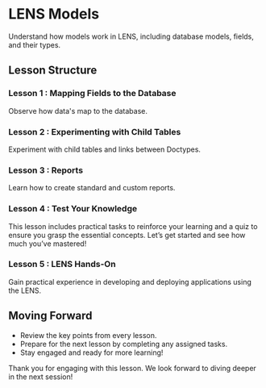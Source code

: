 # LENS Models

Understand how models work in LENS, including database models, fields, and their types.

## Lesson Structure

### Lesson 1 : Mapping Fields to the Database

Observe how data's map to the database.

### Lesson 2 : Experimenting with Child Tables

Experiment with child tables and links between Doctypes.

### Lesson 3 : Reports

Learn how to create standard and custom reports.

### Lesson 4 : Test Your Knowledge

This lesson includes practical tasks to reinforce your learning and a quiz to ensure you grasp the essential concepts. Let’s get started and see how much you’ve mastered!

### Lesson 5 : LENS Hands-On

Gain practical experience in developing and deploying applications using the LENS.

## Moving Forward

-   Review the key points from every lesson.
-   Prepare for the next lesson by completing any assigned tasks.
-   Stay engaged and ready for more learning!

Thank you for engaging with this lesson. We look forward to diving deeper in the next session!
<!--stackedit_data:
eyJoaXN0b3J5IjpbLTEwMjMxNjY0OTYsLTQ5ODE3Nzk0MSwtMT
IxNzczNzUxOCw2NDQwMzMwMTgsLTEyMTc3Mzc1MThdfQ==
-->